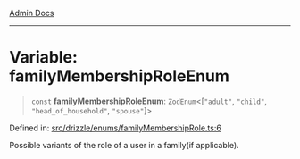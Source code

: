 [Admin Docs](/)

***

# Variable: familyMembershipRoleEnum

> `const` **familyMembershipRoleEnum**: `ZodEnum`\<\[`"adult"`, `"child"`, `"head_of_household"`, `"spouse"`\]\>

Defined in: [src/drizzle/enums/familyMembershipRole.ts:6](https://github.com/Suyash878/talawa-api/blob/0d5834ec7c0ad3d008c3a8e58fbf32c7824b9122/src/drizzle/enums/familyMembershipRole.ts#L6)

Possible variants of the role of a user in a family(if applicable).
